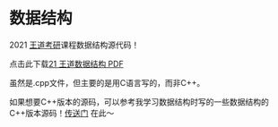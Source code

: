 # 数据结构

2021 [王道考研](http://cskaoyan.com/forum.php)课程数据结构源代码！

点击此下载[21 王道数据结构 PDF]()

虽然是.cpp文件，但主要的是用C语言写的，而非C++。

如果想要C++版本的源码，可以参考我学习数据结构时写的一些数据结构的C++版本源码！[传送门](https://github.com/KimYangOfCat/Data_Structure) 在此～

